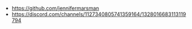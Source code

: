 - https://github.com/jennifermarsman
- https://discord.com/channels/1127340805741359164/1328016683113119794
